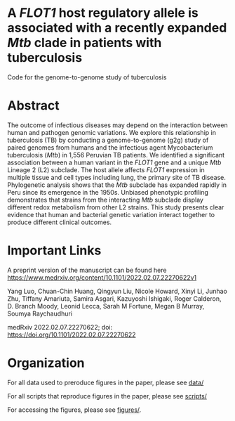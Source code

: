 # A _FLOT1_ host regulatory allele is associated with a recently expanded _Mtb_ clade in patients with tuberculosis 
Code for the genome-to-genome study of tuberculosis

# Abstract
The outcome of infectious diseases may depend on the interaction between human and pathogen genomic variations. We explore this relationship in tuberculosis (TB) by conducting a genome-to-genome (g2g) study of paired genomes from humans and the infectious agent Mycobacterium tuberculosis (_Mtb_) in 1,556 Peruvian TB patients. We identified a significant association between a human variant in the _FLOT1_ gene and a unique _Mtb_ Lineage 2 (L2) subclade. The host allele affects _FLOT1_ expression in multiple tissue and cell types including lung, the primary site of TB disease. Phylogenetic analysis shows that the _Mtb_ subclade has expanded rapidly in Peru since its emergence in the 1950s. Unbiased phenotypic profiling demonstrates that strains from the interacting _Mtb_ subclade display different redox metabolism from other L2 strains. This study presents clear evidence that human and bacterial genetic variation interact together to produce different clinical outcomes.

# Important Links
A preprint version of the manuscript can be found here https://www.medrxiv.org/content/10.1101/2022.02.07.22270622v1

Yang Luo, Chuan-Chin Huang, Qingyun Liu, Nicole Howard, Xinyi Li, Junhao Zhu, Tiffany Amariuta, Samira Asgari, Kazuyoshi Ishigaki, Roger Calderon, D. Branch Moody, Leonid Lecca, Sarah M Fortune, Megan B Murray, Soumya Raychaudhuri

medRxiv 2022.02.07.22270622; doi: https://doi.org/10.1101/2022.02.07.22270622

# Organization
For all data used to preroduce figures in the paper, please see [data/](data/)

For all scripts that reproduce figures in the paper, please see [scripts/](scripts/)

For accessing the figures, please see [figures/](figures/).

